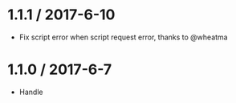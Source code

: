 1.1.1 / 2017-6-10
==================
* Fix script error when script request error, thanks to @wheatma

1.1.0 / 2017-6-7
==================
* Handle <script> error event, thanks to @michaelvial

1.0.7 / 2017-5-25
==================
* support custom charset on script
* fix docs: properly document how to use jsonCallback and jsonpCallbackFunction options

1.0.6 / 2017-2-3
==================
* update typescript config

1.0.5 / 2016-12-29
==================
* update typescript support

1.0.4 / 2016-12-23
==================
* add typescript support

1.0.3 / 2016-12-04
==================
* add examples index-ie8.html
* remove `es6-promise` dependent

1.0.2 / 2016-09-26
==================
* Use original url when Request error

1.0.1 / 2016-08-14
==================
* Format code
* Update Readme

1.0.0 / 2015-11-19
==================
* Remove Bower support
* Add jsonpCallback and jsonpCallbackFunction as options

0.9.2 / 2015-08-11
==================
* Remove global export of fetchJsonp

0.9.1 / 2015-08-11
==================
* Update removeScript fix legacy IE
